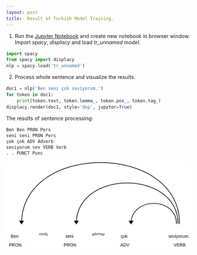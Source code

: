 ```yaml
---
layout: post
title:  Result of Turkish Model Training.
---
```


1. Run the [Jupyter Notebook](http://jupyter.org/) and create new notebook in browser window. Import *spacy*, *displacy* and load *tr_unnamed model*.
```python
import spacy
from spacy import displacy
nlp = spacy.load('tr_unnamed')
```

2. Process whole sentence and visualize the results.
```python
doc1 = nlp('Ben seni çok seviyorum.')
for token in doc1:
    print(token.text, token.lemma_, token.pos_, token.tag_)
displacy.render(doc1, style='dep', jupyter=True)
```

 The results of sentence processing:
```
Ben Ben PRON Pers
seni seni PRON Pers
çok çok ADV Adverb
seviyorum sev VERB Verb
. . PUNCT Punc
```

![alt text](../media/images/bensenicokseviyorum.jpg "Tree")

